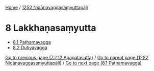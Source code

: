 
[Home](/) / [12S2 Nidānavaggasaṃyuttapāḷi](/tipitaka/12S2.md)

# 8 Lakkhaṇasaṃyutta

* [8.1 Paṭhamavagga](/tipitaka/12S2/8/8.1.md)
* [8.2 Dutiyavagga](/tipitaka/12S2/8/8.2.md)

[Go to previous page (7.2.12 Apagatasutta)](/tipitaka/12S2/7/7.2/7.2.12.md) / [Go to parent page (12S2 Nidānavaggasaṃyuttapāḷi)](/tipitaka/12S2/0.md) / [Go to next page (8.1 Paṭhamavagga)](/tipitaka/12S2/8/8.1.md)


